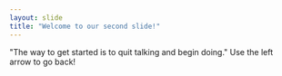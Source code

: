 ```yaml
---
layout: slide
title: "Welcome to our second slide!"
---
```

"The way to get started is to quit talking and begin doing."
Use the left arrow to go back!
